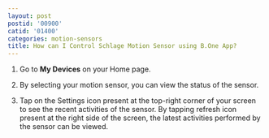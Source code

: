 ```yaml
---
layout: post
postid: '00900'
catid: '01400'
categories: motion-sensors
title: How can I Control Schlage Motion Sensor using B.One App?
---
```


1. Go to **My Devices** on your Home page.

2. By selecting your motion sensor, you can view the status of the sensor.

3. Tap on the Settings icon present at the top-right corner of your screen to see the recent activities of the sensor. By tapping refresh icon present at the right side of the screen, the latest activities performed by the sensor can be viewed.